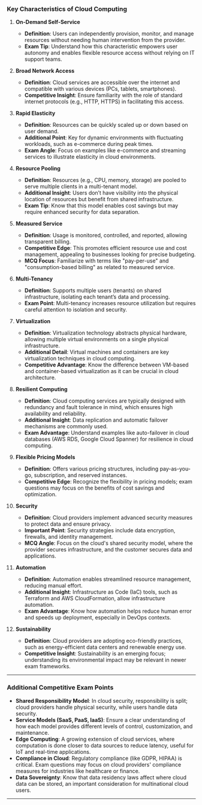 ### Key Characteristics of Cloud Computing

1. **On-Demand Self-Service**  
   - **Definition**: Users can independently provision, monitor, and manage resources without needing human intervention from the provider.
   - **Exam Tip**: Understand how this characteristic empowers user autonomy and enables flexible resource access without relying on IT support teams.

2. **Broad Network Access**  
   - **Definition**: Cloud services are accessible over the internet and compatible with various devices (PCs, tablets, smartphones).
   - **Competitive Insight**: Ensure familiarity with the role of standard internet protocols (e.g., HTTP, HTTPS) in facilitating this access.

3. **Rapid Elasticity**  
   - **Definition**: Resources can be quickly scaled up or down based on user demand.
   - **Additional Point**: Key for dynamic environments with fluctuating workloads, such as e-commerce during peak times.
   - **Exam Angle**: Focus on examples like e-commerce and streaming services to illustrate elasticity in cloud environments.

4. **Resource Pooling**  
   - **Definition**: Resources (e.g., CPU, memory, storage) are pooled to serve multiple clients in a multi-tenant model.
   - **Additional Insight**: Users don’t have visibility into the physical location of resources but benefit from shared infrastructure.
   - **Exam Tip**: Know that this model enables cost savings but may require enhanced security for data separation.

5. **Measured Service**  
   - **Definition**: Usage is monitored, controlled, and reported, allowing transparent billing.
   - **Competitive Edge**: This promotes efficient resource use and cost management, appealing to businesses looking for precise budgeting.
   - **MCQ Focus**: Familiarize with terms like "pay-per-use" and "consumption-based billing" as related to measured service.

6. **Multi-Tenancy**  
   - **Definition**: Supports multiple users (tenants) on shared infrastructure, isolating each tenant’s data and processing.
   - **Exam Point**: Multi-tenancy increases resource utilization but requires careful attention to isolation and security.

7. **Virtualization**  
   - **Definition**: Virtualization technology abstracts physical hardware, allowing multiple virtual environments on a single physical infrastructure.
   - **Additional Detail**: Virtual machines and containers are key virtualization techniques in cloud computing.
   - **Competitive Advantage**: Know the difference between VM-based and container-based virtualization as it can be crucial in cloud architecture.

8. **Resilient Computing**  
   - **Definition**: Cloud computing services are typically designed with redundancy and fault tolerance in mind, which ensures high availability and reliability.
   - **Additional Insight**: Data replication and automatic failover mechanisms are commonly used.
   - **Exam Advantage**: Understand examples like auto-failover in cloud databases (AWS RDS, Google Cloud Spanner) for resilience in cloud computing.

9. **Flexible Pricing Models**  
   - **Definition**: Offers various pricing structures, including pay-as-you-go, subscription, and reserved instances.
   - **Competitive Edge**: Recognize the flexibility in pricing models; exam questions may focus on the benefits of cost savings and optimization.

10. **Security**  
    - **Definition**: Cloud providers implement advanced security measures to protect data and ensure privacy.
    - **Important Point**: Security strategies include data encryption, firewalls, and identity management.
    - **MCQ Angle**: Focus on the cloud's shared security model, where the provider secures infrastructure, and the customer secures data and applications.

11. **Automation**  
    - **Definition**: Automation enables streamlined resource management, reducing manual effort.
    - **Additional Insight**: Infrastructure as Code (IaC) tools, such as Terraform and AWS CloudFormation, allow infrastructure automation.
    - **Exam Advantage**: Know how automation helps reduce human error and speeds up deployment, especially in DevOps contexts.

12. **Sustainability**  
    - **Definition**: Cloud providers are adopting eco-friendly practices, such as energy-efficient data centers and renewable energy use.
    - **Competitive Insight**: Sustainability is an emerging focus; understanding its environmental impact may be relevant in newer exam frameworks.

---

### Additional Competitive Exam Points

- **Shared Responsibility Model**: In cloud security, responsibility is split; cloud providers handle physical security, while users handle data security.
- **Service Models (SaaS, PaaS, IaaS)**: Ensure a clear understanding of how each model provides different levels of control, customization, and maintenance.
- **Edge Computing**: A growing extension of cloud services, where computation is done closer to data sources to reduce latency, useful for IoT and real-time applications.
- **Compliance in Cloud**: Regulatory compliance (like GDPR, HIPAA) is critical. Exam questions may focus on cloud providers' compliance measures for industries like healthcare or finance.
- **Data Sovereignty**: Know that data residency laws affect where cloud data can be stored, an important consideration for multinational cloud users.

---
